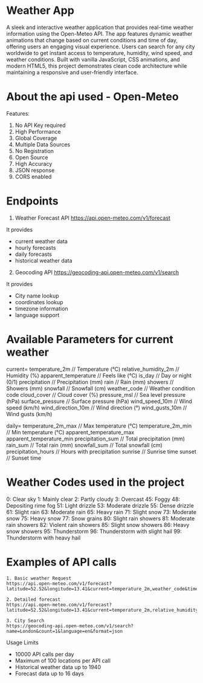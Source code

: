 # Weather App

A sleek and interactive weather application that provides real-time weather information using the Open-Meteo API. The app features dynamic weather animations that change based on current conditions and time of day, offering users an engaging visual experience. Users can search for any city worldwide to get instant access to temperature, humidity, wind speed, and weather conditions. Built with vanilla JavaScript, CSS animations, and modern HTML5, this project demonstrates clean code architecture while maintaining a responsive and user-friendly interface.

# About the api used - Open-Meteo

Features:
1. No API Key required
2. High Performance
3. Global Coverage
4. Multiple Data Sources
5. No Registration
6. Open Source
7. High Accuracy
8. JSON response
9. CORS enabled

# Endpoints

1. Weather Forecast API
https://api.open-meteo.com/v1/forecast

It provides
- current weather data
- hourly forecasts
- daily forecasts
- historical weather data

2. Geocoding API
https://geocoding-api.open-meteo.com/v1/search

It provides
- City name lookup 
- coordinates lookup
- timezone information
- language support

# Available Parameters for current weather
current=
  temperature_2m          // Temperature (°C)
  relative_humidity_2m    // Humidity (%)
  apparent_temperature    // Feels like (°C)
  is_day                 // Day or night (0/1)
  precipitation          // Precipitation (mm)
  rain                   // Rain (mm)
  showers                // Showers (mm)
  snowfall              // Snowfall (cm)
  weather_code          // Weather condition code
  cloud_cover           // Cloud cover (%)
  pressure_msl          // Sea level pressure (hPa)
  surface_pressure      // Surface pressure (hPa)
  wind_speed_10m        // Wind speed (km/h)
  wind_direction_10m    // Wind direction (°)
  wind_gusts_10m        // Wind gusts (km/h)

daily=
  temperature_2m_max     // Max temperature (°C)
  temperature_2m_min     // Min temperature (°C)
  apparent_temperature_max
  apparent_temperature_min
  precipitation_sum      // Total precipitation (mm)
  rain_sum              // Total rain (mm)
  snowfall_sum          // Total snowfall (cm)
  precipitation_hours    // Hours with precipitation
  sunrise               // Sunrise time
  sunset                // Sunset time

# Weather Codes used in the project
0: Clear sky
1: Mainly clear
2: Partly cloudy
3: Overcast
45: Foggy
48: Depositing rime fog
51: Light drizzle
53: Moderate drizzle
55: Dense drizzle
61: Slight rain
63: Moderate rain
65: Heavy rain
71: Slight snow
73: Moderate snow
75: Heavy snow
77: Snow grains
80: Slight rain showers
81: Moderate rain showers
82: Violent rain showers
85: Slight snow showers
86: Heavy snow showers
95: Thunderstorm
96: Thunderstorm with slight hail
99: Thunderstorm with heavy hail

# Examples of API calls

    1. Basic weather Request
    https://api.open-meteo.com/v1/forecast?latitude=52.52&longitude=13.41&current=temperature_2m,weather_code&timezone=auto

    2. Detailed forecast
    https://api.open-meteo.com/v1/forecast?latitude=52.52&longitude=13.41&current=temperature_2m,relative_humidity_2m,wind_speed_10m,weather_code&daily=temperature_2m_max,temperature_2m_min,sunrise,sunset&timezone=auto

    3. City Search
    https://geocoding-api.open-meteo.com/v1/search?name=London&count=1&language=en&format=json

Usage Limits 
- 10000 API calls per day
- Maximum of 100 locations per API call
- Historical weather data up to 1940
- Forecast data up to 16 days


